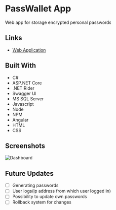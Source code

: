 <h1><project-name>PassWallet App</h1>

<p><project-description>Web app for storage encrypted personal passwords</p>
  
 ## Links
- [Web Application](https://github.com/Kucha1122/PassWallet-Web)

  
 ## Built With

- C#
- ASP.NET Core
- .NET Rider
- Swagger UI
- MS SQL Server
- Javascript
- Node
- NPM
- Angular
- HTML
- CSS

## Screenshots

![Dashboard](https://prnt.sc/148ygzb)


## Future Updates

- [ ] Generating passwords
- [ ] User logs(ip address from which user logged in)
- [ ] Possibility to update own passwords
- [ ] Rollback system for changes
